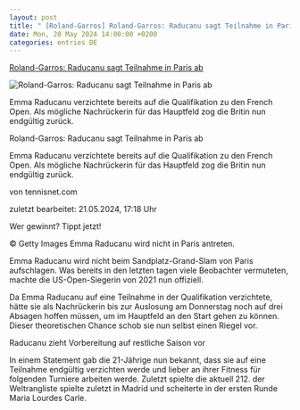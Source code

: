 ```yaml
---
layout: post
title: " [Roland-Garros] Roland-Garros: Raducanu sagt Teilnahme in Paris ab"
date: Mon, 20 May 2024 14:00:00 +0200
categories: entries DE
---
```

[Roland-Garros: Raducanu sagt Teilnahme in Paris ab](https://www.tennisnet.com/news/roland-garros-raducanu-sagt-teilnahme-in-paris-ab)

![Roland-Garros: Raducanu sagt Teilnahme in Paris ab](https://www.tennisnet.com/fileadmin/_processed_/1/2/csm_Raducanu_Absage_Paris_28f6dbed71.jpg)

Emma Raducanu verzichtete bereits auf die Qualifikation zu den French Open. Als mögliche Nachrückerin für das Hauptfeld zog die Britin nun endgültig zurück.

Roland-Garros: Raducanu sagt Teilnahme in Paris ab

Emma Raducanu verzichtete bereits auf die Qualifikation zu den French Open. Als mögliche Nachrückerin für das Hauptfeld zog die Britin nun endgültig zurück.

von tennisnet.com

zuletzt bearbeitet: 21.05.2024, 17:18 Uhr

Wer gewinnt? Tippt jetzt!

© Getty Images Emma Raducanu wird nicht in Paris antreten.

Emma Raducanu wird nicht beim Sandplatz-Grand-Slam von Paris aufschlagen. Was bereits in den letzten tagen viele Beobachter vermuteten, machte die US-Open-Siegerin von 2021 nun offiziell.

Da Emma Raducanu auf eine Teilnahme in der Qualifikation verzichtete, hätte sie als Nachrückerin bis zur Auslosung am Donnerstag noch auf drei Absagen hoffen müssen, um im Hauptfeld an den Start gehen zu können. Dieser theoretischen Chance schob sie nun selbst einen Riegel vor.

Raducanu zieht Vorbereitung auf restliche Saison vor

In einem Statement gab die 21-Jährige nun bekannt, dass sie auf eine Teilnahme endgültig verzichten werde und lieber an ihrer Fitness für folgenden Turniere arbeiten werde. Zuletzt spielte die aktuell 212. der Weltrangliste spielte zuletzt in Madrid und scheiterte in der ersten Runde Maria Lourdes Carle.

